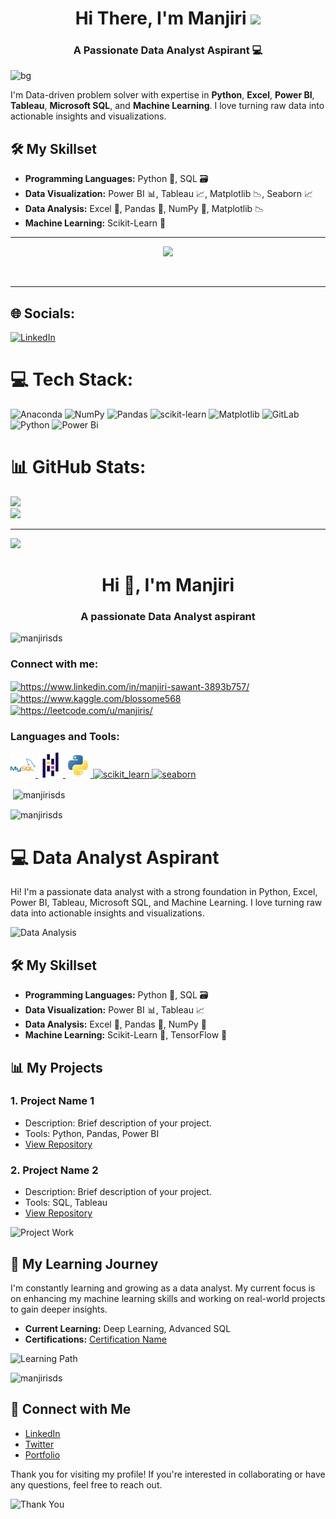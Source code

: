 <h1 align="center">Hi There, I'm Manjiri <img src= "https://i.pinimg.com/originals/d1/cc/b0/d1ccb027cb74358f8c5b5eff0d9c087d.gif" width="50px"></h1> 

<h3 align="center"> A Passionate Data Analyst Aspirant 💻 </h3> 

![bg](https://github.com/ManjiriSDS/General/blob/8339ffb64fda9c002c83422a29494776c7f28729/profile.jpg)

I'm Data-driven problem solver with expertise in **Python**, **Excel**, **Power BI**, **Tableau**, **Microsoft SQL**, and **Machine Learning**. I love turning raw data into actionable insights and visualizations.

## 🛠️ My Skillset

- **Programming Languages:** Python 🐍, SQL 🗃️
- **Data Visualization:** Power BI 📊, Tableau 📈, Matplotlib 📉, Seaborn 📈
- **Data Analysis:** Excel 📑, Pandas 🐼, NumPy 🔢, Matplotlib 📉 
- **Machine Learning:** Scikit-Learn 🤖


<hr>

<p align="center">
  <img src= "https://media.baamboozle.com/uploads/images/43331/1614762563_77278_gif-url.gif" height="300"/>
</p>
<br>

<hr>




## 🌐 Socials:
[![LinkedIn](https://img.shields.io/badge/LinkedIn-%230077B5.svg?logo=linkedin&logoColor=white)](https://linkedin.com/in/https://www.linkedin.com/feed/?trk=nav_logo) 


# 💻 Tech Stack:
![Anaconda](https://img.shields.io/badge/Anaconda-%2344A833.svg?style=for-the-badge&logo=anaconda&logoColor=white) ![NumPy](https://img.shields.io/badge/numpy-%23013243.svg?style=for-the-badge&logo=numpy&logoColor=white) ![Pandas](https://img.shields.io/badge/pandas-%23150458.svg?style=for-the-badge&logo=pandas&logoColor=white) ![scikit-learn](https://img.shields.io/badge/scikit--learn-%23F7931E.svg?style=for-the-badge&logo=scikit-learn&logoColor=white) ![Matplotlib](https://img.shields.io/badge/Matplotlib-%23ffffff.svg?style=for-the-badge&logo=Matplotlib&logoColor=black) ![GitLab](https://img.shields.io/badge/gitlab-%23181717.svg?style=for-the-badge&logo=gitlab&logoColor=white) ![Python](https://img.shields.io/badge/python-3670A0?style=for-the-badge&logo=python&logoColor=ffdd54) ![Power Bi](https://img.shields.io/badge/power_bi-F2C811?style=for-the-badge&logo=powerbi&logoColor=black)

# 📊 GitHub Stats:
![](https://github-readme-stats.vercel.app/api?username=ManjiriSDS&theme=dark&hide_border=false&include_all_commits=false&count_private=false)<br/>
![](https://github-readme-streak-stats.herokuapp.com/?user=ManjiriSDS&theme=dark&hide_border=false)<br/>

---
[![](https://visitcount.itsvg.in/api?id=ManjiriSDS&icon=0&color=0)](https://visitcount.itsvg.in)

<!-- Proudly created with GPRM ( https://gprm.itsvg.in ) -->

<h1 align="center">Hi 👋, I'm Manjiri</h1>
<h3 align="center">A passionate Data Analyst aspirant</h3>

<p align="left"> <img src="https://komarev.com/ghpvc/?username=manjirisds&label=Profile%20views&color=0e75b6&style=flat" alt="manjirisds" /> </p>

<h3 align="left">Connect with me:</h3>
<p align="left">
<a href="https://linkedin.com/in/https://www.linkedin.com/in/manjiri-sawant-3893b757/" target="blank"><img align="center" src="https://raw.githubusercontent.com/rahuldkjain/github-profile-readme-generator/master/src/images/icons/Social/linked-in-alt.svg" alt="https://www.linkedin.com/in/manjiri-sawant-3893b757/" height="30" width="40" /></a>
<a href="https://kaggle.com/https://www.kaggle.com/blossome568" target="blank"><img align="center" src="https://raw.githubusercontent.com/rahuldkjain/github-profile-readme-generator/master/src/images/icons/Social/kaggle.svg" alt="https://www.kaggle.com/blossome568" height="30" width="40" /></a>
<a href="https://www.leetcode.com/https://leetcode.com/u/manjiris/" target="blank"><img align="center" src="https://raw.githubusercontent.com/rahuldkjain/github-profile-readme-generator/master/src/images/icons/Social/leet-code.svg" alt="https://leetcode.com/u/manjiris/" height="30" width="40" /></a>
</p>

<h3 align="left">Languages and Tools:</h3>
<p align="left"> <a href="https://www.mysql.com/" target="_blank" rel="noreferrer"> <img src="https://raw.githubusercontent.com/devicons/devicon/master/icons/mysql/mysql-original-wordmark.svg" alt="mysql" width="40" height="40"/> </a> <a href="https://pandas.pydata.org/" target="_blank" rel="noreferrer"> <img src="https://raw.githubusercontent.com/devicons/devicon/2ae2a900d2f041da66e950e4d48052658d850630/icons/pandas/pandas-original.svg" alt="pandas" width="40" height="40"/> </a> <a href="https://www.python.org" target="_blank" rel="noreferrer"> <img src="https://raw.githubusercontent.com/devicons/devicon/master/icons/python/python-original.svg" alt="python" width="40" height="40"/> </a> <a href="https://scikit-learn.org/" target="_blank" rel="noreferrer"> <img src="https://upload.wikimedia.org/wikipedia/commons/0/05/Scikit_learn_logo_small.svg" alt="scikit_learn" width="40" height="40"/> </a> <a href="https://seaborn.pydata.org/" target="_blank" rel="noreferrer"> <img src="https://seaborn.pydata.org/_images/logo-mark-lightbg.svg" alt="seaborn" width="40" height="40"/> </a> </p>

<p>&nbsp;<img align="center" src="https://github-readme-stats.vercel.app/api?username=manjirisds&show_icons=true&locale=en" alt="manjirisds" /></p>

<p><img align="center" src="https://github-readme-streak-stats.herokuapp.com/?user=manjirisds&" alt="manjirisds" /></p>

# 💻 Data Analyst Aspirant

Hi! I'm a passionate data analyst with a strong foundation in Python, Excel, Power BI, Tableau, Microsoft SQL, and Machine Learning. I love turning raw data into actionable insights and visualizations.

![Data Analysis](https://example.com/data_analysis_image.png) <!-- Replace with your image link -->

## 🛠️ My Skillset

- **Programming Languages:** Python 🐍, SQL 🗃️
- **Data Visualization:** Power BI 📊, Tableau 📈
- **Data Analysis:** Excel 📑, Pandas 🐼, NumPy 🔢
- **Machine Learning:** Scikit-Learn 🤖, TensorFlow 🧠

## 📊 My Projects

### 1. **Project Name 1**
   - Description: Brief description of your project.
   - Tools: Python, Pandas, Power BI
   - [View Repository](https://github.com/your-username/project-1)

### 2. **Project Name 2**
   - Description: Brief description of your project.
   - Tools: SQL, Tableau
   - [View Repository](https://github.com/your-username/project-2)

![Project Work](https://example.com/project_work_image.png) <!-- Replace with your image link -->

## 🚀 My Learning Journey

I'm constantly learning and growing as a data analyst. My current focus is on enhancing my machine learning skills and working on real-world projects to gain deeper insights.

- **Current Learning:** Deep Learning, Advanced SQL
- **Certifications:** [Certification Name](https://linktocertificate.com)

![Learning Path](https://example.com/learning_path_image.png) <!-- Replace with your image link -->

<p align="left"> <img src="https://komarev.com/ghpvc/?username=manjirisds&label=Profile%20views&color=0e75b6&style=flat" alt="manjirisds" /> </p>

## 🤝 Connect with Me

- [LinkedIn](https://linkedin.com/in/your-profile)
- [Twitter](https://twitter.com/your-profile)
- [Portfolio](https://your-portfolio.com)

Thank you for visiting my profile! If you're interested in collaborating or have any questions, feel free to reach out.

![Thank You](https://example.com/thank_you_image.png) <!-- Replace with your image link -->

